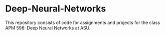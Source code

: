 # Deep-Neural-Networks
This repository consists of code for assignments and projects for the class APM 598: Deep Neural Networks at ASU. 
